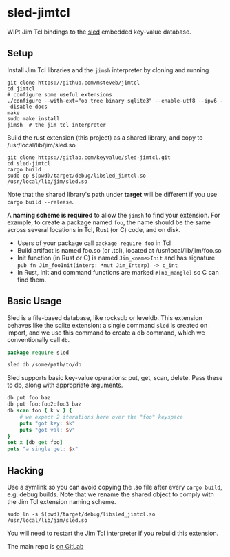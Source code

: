 # sled-jimtcl

WIP: Jim Tcl bindings to the [sled](https://github.com/spacejam/sled) embedded key-value database.

## Setup

Install Jim Tcl libraries and the `jimsh` interpreter by cloning and running

```
git clone https://github.com/msteveb/jimtcl
cd jimtcl
# configure some useful extensions
./configure --with-ext="oo tree binary sqlite3" --enable-utf8 --ipv6 --disable-docs
make
sudo make install
jimsh  # the jim tcl interpreter
```

Build the rust extension (this project) as a shared library, and copy to /usr/local/lib/jim/sled.so

```
git clone https://gitlab.com/keyvalue/sled-jimtcl.git
cd sled-jimtcl
cargo build
sudo cp $(pwd)/target/debug/libsled_jimtcl.so /usr/local/lib/jim/sled.so
```

Note that the shared library's path under **target** will be different if you 
use `cargo build --release`.

A **naming scheme is required** to allow the `jimsh` to find your extension. For
example, to create a package named `foo`, the name should be the same across 
several locations in Tcl, Rust (or C) code, and on disk.

* Users of your package call `package require foo` in Tcl
* Build artifact is named foo.so (or .tcl), located at /usr/local/lib/jim/foo.so
* Init function (in Rust or C) is named `Jim_<name>Init` and has signature 
  `pub fn Jim_fooInit(interp: *mut Jim_Interp) -> c_int`
* In Rust, Init and command functions are marked `#[no_mangle]` so C can find them.

## Basic Usage

Sled is a file-based database, like rocksdb or leveldb. This extension behaves
like the sqlite extension: a single command `sled` is created on import, and
we use this command to create a db command, which we conventionally call `db`.

```tcl
package require sled

sled db /some/path/to/db
```

Sled supports basic key-value operations: put, get, scan, delete. Pass these
to db, along with appropriate arguments.

```tcl
db put foo baz
db put foo:foo2:foo3 baz
db scan foo { k v } {
    # we expect 2 iterations here over the "foo" keyspace
    puts "got key: $k"
    puts "got val: $v"
}
set x [db get foo]
puts "a single get: $x"
```

## Hacking

Use a symlink so you can avoid copying the .so file after every `cargo build`,
e.g. debug builds. Note that we rename the shared object to comply with the 
Jim Tcl extension naming scheme.

```
sudo ln -s $(pwd)/target/debug/libsled_jimtcl.so /usr/local/lib/jim/sled.so
```

You will need to restart the Jim Tcl interpreter if you rebuild this extension.

The main repo is [on GitLab](https://gitlab.com/keyvalue/sled-jimtcl.git)
